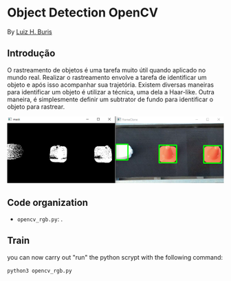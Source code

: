 # Object Detection OpenCV

By [Luiz H. Buris](http://)

## Introdução

O rastreamento de objetos é uma tarefa muito útil quando aplicado no mundo real. Realizar o rastreamento envolve a tarefa de identificar um objeto e após isso acompanhar sua trajetória. Existem diversas maneiras para identificar um objeto é utilizar a técnica, uma dela a Haar-like. Outra maneira, é simplesmente definir um subtrator de fundo para identificar o objeto para rastrear.


![](https://github.com/henriqueburis/Object_detection_opencv/blob/main/fig/exemplo.PNG)

## Code organization

- `opencv_rgb.py`: .



## Train
you can now carry out "run" the python scrypt with the following command:

```sh
python3 opencv_rgb.py

```
